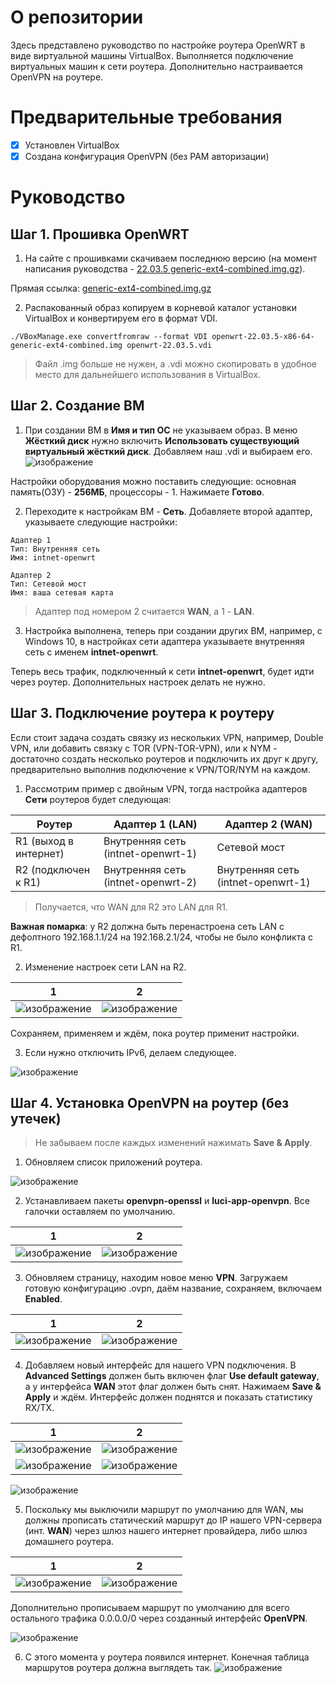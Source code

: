 # О репозитории
Здесь представлено руководство по настройке роутера OpenWRT в виде виртуальной машины VirtualBox. Выполняется подключение виртуальных машин к сети роутера. Дополнительно настраивается OpenVPN на роутере.

# Предварительные требования
- [x] Установлен VirtualBox
- [x] Создана конфигурация OpenVPN (без PAM авторизации)

# Руководство
## Шаг 1. Прошивка OpenWRT
1. На сайте с прошивками скачиваем последнюю версию (на момент написания руководства - [22.03.5 generic-ext4-combined.img.gz](https://downloads.openwrt.org/releases/22.03.5/targets/x86/64/)).

Прямая ссылка: [generic-ext4-combined.img.gz](https://downloads.openwrt.org/releases/22.03.5/targets/x86/64/openwrt-22.03.5-x86-64-generic-ext4-combined.img.gz)

2. Распакованный образ копируем в корневой каталог установки VirtualBox и конвертируем его в формат VDI.
```
./VBoxManage.exe convertfromraw --format VDI openwrt-22.03.5-x86-64-generic-ext4-combined.img openwrt-22.03.5.vdi
```
> Файл .img больше не нужен, а .vdi можно скопировать в удобное место для дальнейшего использования в VirtualBox.

## Шаг 2. Создание ВМ
1. При создании ВМ в **Имя и тип ОС** не указываем образ. В меню **Жёсткий диск** нужно включить **Использовать существующий виртуальный жёсткий диск**. Добавляем наш .vdi и выбираем его.
![изображение](https://github.com/Tyz3/Guide-OpenWRT-VirtualBox/assets/21179689/f8203a97-7d38-4d38-bfcb-d418e5ab4b80)

Настройки оборудования можно поставить следующие: основная память(ОЗУ) - **256МБ**, процессоры - 1.
Нажимаете **Готово**.

2. Переходите к настройкам ВМ - **Сеть**. Добавляете второй адаптер, указываете следующие настройки:
```
Адаптер 1
Тип: Внутренняя сеть
Имя: intnet-openwrt

Адаптер 2
Тип: Сетевой мост
Имя: ваша сетевая карта
```
> Адаптер под номером 2 считается **WAN**, а 1 - **LAN**.

3. Настройка выполнена, теперь при создании других ВМ, например, с Windows 10, в настройках сети адаптера указываете внутренняя сеть с именем **intnet-openwrt**.

Теперь весь трафик, подключенный к сети **intnet-openwrt**, будет идти через роутер. Дополнительных настроек делать не нужно.

## Шаг 3. Подключение роутера к роутеру

Если стоит задача создать связку из нескольких VPN, например, Double VPN, или добавить связку с TOR (VPN-TOR-VPN), или к NYM - достаточно создать несколько роутеров и подключить их друг к другу, предварительно выполнив подключение к VPN/TOR/NYM на каждом.

1. Рассмотрим пример с двойным VPN, тогда настройка адаптеров **Сети** роутеров будет следующая:

| Роутер  | Адаптер 1 (LAN) | Адаптер 2 (WAN) |
| ------------- | ------------- | ------------- |
|R1 (выход в интернет)|Внутренняя сеть (intnet-openwrt-1)|Сетевой мост|
|R2 (подключен к R1)|Внутренняя сеть (intnet-openwrt-2)|Внутренняя сеть (intnet-openwrt-1)|

> Получается, что WAN для R2 это LAN для R1.

**Важная помарка**: у R2 должна быть перенастроена сеть LAN с дефолтного 192.168.1.1/24 на 192.168.2.1/24, чтобы не было конфликта с R1.

2. Изменение настроек сети LAN на R2.

| 1  | 2 |
| ------------- | ------------- |
| ![изображение](https://github.com/Tyz3/Guide-OpenWRT-VirtualBox/assets/21179689/7a1d1a36-7203-4753-bcb4-7f752b3df5e3) | ![изображение](https://github.com/Tyz3/Guide-OpenWRT-VirtualBox/assets/21179689/2d18bd47-ec6d-4408-a31d-6207acee780c) |

Сохраняем, применяем и ждём, пока роутер применит настройки.

3. Если нужно отключить IPv6, делаем следующее.

![изображение](https://github.com/Tyz3/Guide-OpenWRT-VirtualBox/assets/21179689/8d6a5a46-4e10-44a3-bd4a-0d5a05b86cdc)

## Шаг 4. Установка OpenVPN на роутер (без утечек)
> Не забываем после каждых изменений нажимать **Save & Apply**.

1. Обновляем список приложений роутера.

![изображение](https://github.com/Tyz3/Guide-OpenWRT-VirtualBox/assets/21179689/c2d80504-4efd-4113-8bcd-b305e6f49259)

2. Устанавливаем пакеты **openvpn-openssl** и **luci-app-openvpn**. Все галочки оставляем по умолчанию.

| 1  | 2 |
| ------------- | ------------- |
| ![изображение](https://github.com/Tyz3/Guide-OpenWRT-VirtualBox/assets/21179689/a6827b07-06b3-45ff-ba94-a60b93f5f070)  | ![изображение](https://github.com/Tyz3/Guide-OpenWRT-VirtualBox/assets/21179689/f116c207-b22e-4b43-98b8-8b9b7c53ec2c)  |

3. Обновляем страницу, находим новое меню **VPN**. Загружаем готовую конфигурацию .ovpn, даём название, сохраняем, включаем **Enabled**.

| 1  | 2 |
| ------------- | ------------- |
| ![изображение](https://github.com/Tyz3/Guide-OpenWRT-VirtualBox/assets/21179689/760c72b7-97fd-4b55-8634-1002d8f2fc0f) | ![изображение](https://github.com/Tyz3/Guide-OpenWRT-VirtualBox/assets/21179689/f167346a-0c1e-4856-821d-ea65bf5fa1b4) |

4. Добавляем новый интерфейс для нашего VPN подключения. В **Advanced Settings** должен быть включен флаг **Use default gateway**, а у интерфейса **WAN** этот флаг должен быть снят.
Нажимаем **Save & Apply** и ждём. Интерфейс должен поднятся и показать статистику RX/TX.

| 1  | 2 |
| ------------- | ------------- |
|![изображение](https://github.com/Tyz3/Guide-OpenWRT-VirtualBox/assets/21179689/cdda1ea7-64d7-49e5-b7ca-6f507f70e0e2)|![изображение](https://github.com/Tyz3/Guide-OpenWRT-VirtualBox/assets/21179689/54751c50-ac1e-4bcf-a1cd-2461f88070f9)|
|![изображение](https://github.com/Tyz3/Guide-OpenWRT-VirtualBox/assets/21179689/ed928568-a7a7-4ad0-9a7f-b13a1f9d707d)|![изображение](https://github.com/Tyz3/Guide-OpenWRT-VirtualBox/assets/21179689/c0a0a4ad-b247-489e-998e-f97e8efcb959)|

![изображение](https://github.com/Tyz3/Guide-OpenWRT-VirtualBox/assets/21179689/9cf612f9-c497-43ea-ab67-fb8b3d40395c)

5. Поскольку мы выключили маршрут по умолчанию для WAN, мы должны прописать статический маршрут до IP нашего VPN-сервера (инт. **WAN**) через шлюз нашего интернет провайдера, либо шлюз домашнего роутера.

| 1  | 2 |
| ------------- | ------------- |
|![изображение](https://github.com/Tyz3/Guide-OpenWRT-VirtualBox/assets/21179689/f51e5138-da15-4847-8a82-73490b2d0614)|![изображение](https://github.com/Tyz3/Guide-OpenWRT-VirtualBox/assets/21179689/33961b7f-ef78-47e4-8f19-409a01b3a2ff)|

Дополнительно прописываем маршрут по умолчанию для всего остального трафика 0.0.0.0/0 через созданный интерфейс **OpenVPN**.

![изображение](https://github.com/Tyz3/Guide-OpenWRT-VirtualBox/assets/21179689/e3385368-e914-4f3a-b88c-694a02518580)

6. С этого момента у роутера появился интернет. Конечная таблица маршрутов роутера должна выглядеть так.
![изображение](https://github.com/Tyz3/Guide-OpenWRT-VirtualBox/assets/21179689/78e8910d-52df-41cf-9e68-f35ae1ed5e66)
